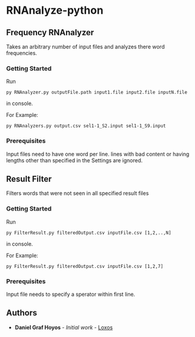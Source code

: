 # RNAnalyze-python
## Frequency RNAnalyzer

Takes an arbitrary number of input files and analyzes there word frequencies.

### Getting Started

Run 
```
py RNAnalyzer.py outputFile.path input1.file input2.file inputN.file
```
in console.

For Example:
```
py RNAnalyzers.py output.csv sel1-1_S2.input sel1-1_S9.input
```


### Prerequisites

Input files need to have one word per line. lines with bad content or having lengths other than specified in the Settings are ignored.

## Result Filter

Filters words that were not seen in all specified result files

### Getting Started

Run 
```
py FilterResult.py filteredOutput.csv inputFile.csv [1,2,..,N]
```
in console.

For Example:
```
py FilterResult.py filteredOutput.csv inputFile.csv [1,2,7]
```


### Prerequisites

Input file needs to specify a sperator within first line.


## Authors

* **Daniel Graf Hoyos** - *Initial work* - [Loxos](https://github.com/Loxos)

